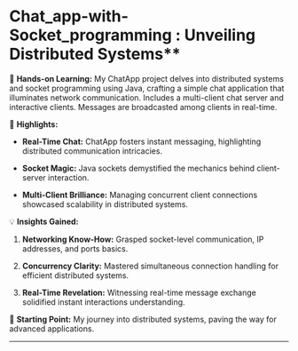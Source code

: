 # Chat_app-with-Socket_programming : Unveiling Distributed Systems\*\*

🚀 **Hands-on Learning:** My ChatApp project delves into distributed systems and socket programming using Java, crafting a simple chat application that illuminates network communication. Includes a multi-client chat server and interactive clients. Messages are broadcasted among clients in real-time.

🌟 **Highlights:**

- **Real-Time Chat:** ChatApp fosters instant messaging, highlighting distributed communication intricacies.

- **Socket Magic:** Java sockets demystified the mechanics behind client-server interaction.

- **Multi-Client Brilliance:** Managing concurrent client connections showcased scalability in distributed systems.

💡 **Insights Gained:**

1. **Networking Know-How:** Grasped socket-level communication, IP addresses, and ports basics.

2. **Concurrency Clarity:** Mastered simultaneous connection handling for efficient distributed systems.

3. **Real-Time Revelation:** Witnessing real-time message exchange solidified instant interactions understanding.

🚀 **Starting Point:** My journey into distributed systems, paving the way for advanced applications.

---
